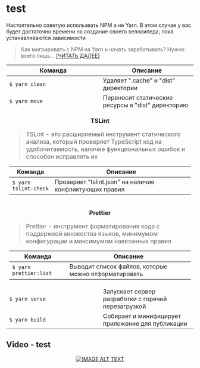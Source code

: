 # test

Настоятельно советую использвать NPM а не Yarn. В этом случае у вас будет достаточно времени на создание своего велосипеда, пока устанавливаются зависимости

> Как мигрировать с NPM на Yarn и начать зарабатывать? Нужно всего лишь... [[ЧИТАТЬ ДАЛЕЕ]](https://yarnpkg.com/docs/migrating-from-npm)

<table>
  <thead>
    <tr>
      <th width="50%">Команда</th>
      <th width="50%">Описание</th>
    </tr>
  </thead>
  <tbody>
    <!-- Команда: clean -->
    <tr>
      <td>
        <code>$ yarn clean</code>
      </td>
      <td>Удаляет ".cache" и "dist" директории</td>
    </tr>
    <!-- Команда: move -->
    <tr>
      <td>
        <code>$ yarn move</code>
      </td>
      <td>Переносит статические ресурсы в "dist" директорию</td>
    </tr>
    <!-- Подтаблица: TSLint -->
    <tr>
      <td colspan="2">
        <p align="center">
          <b>TSLint</b>
        </p>
        <blockquote>
          <p>TSLint - это расширяемый инструмент статического анализа, который проверяет TypeScript код на удобочитаемость, наличие функциональных ошибок и способен исправлять их</p>
        </blockquote>
        <table>
          <thead colspan="2">
            <tr>
              <th>Команда</th>
              <th width="100%">Описание</th>
            </tr>
          </thead>
          <tbody>
            <!-- Команда: tslint:check -->
            <tr>
              <td>
                <code>$ yarn tslint:check</code>
              </td>
              <td>Проверяет "tslint.json" на наличие конфликтующих правил</td>
            </tr>
          </tbody>
        </table>
      </td>
    </tr>
    <!-- Подтаблица: Prettier -->
    <tr>
      <td colspan="2">
        <p align="center">
          <b>Prettier</b>
        </p>
        <blockquote>
          <p>Prettier - инструмент форматирования кода c поддержкой множества языков, минимумом конфигурации и максимумом навязанных правил</p>
        </blockquote>
        <table>
          <thead>
            <tr>
              <th>Команда</th>
              <th>Описание</th>
            </tr>
          </thead>
          <tbody>
            <!-- Команда: prettier:list -->
            <tr>
              <td>
                <code>$ yarn prettier:list</code>
              </td>
              <td>Выводит список файлов, которые можно отформатировать</td>
            </tr>
          </tbody>
        </table>
      </td>
    </tr>
    <!-- Команда: serve -->
    <tr>
      <td>
        <code>$ yarn serve</code>
      </td>
      <td>Запускает сервер разработки с горячей перезагрузкой</td>
    </tr>
    <!-- Команда: build -->
    <tr>
      <td>
        <code>$ yarn build</code>
      </td>
      <td>Собирает и минифицирует приложение для публикации</td>
    </tr>
  </tbody>
</table>

## Video - test

<div align="center">
  <a href="https://www.youtube.com/embed/drJwMlD9Mjo"><img src="https://i.ytimg.com/vi_webp/drJwMlD9Mjo/maxresdefault.webp" alt="IMAGE ALT TEXT"></a>
</div>


